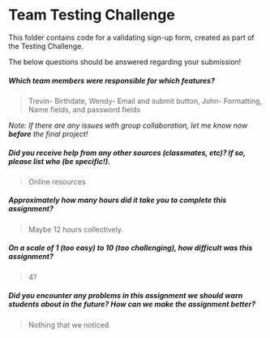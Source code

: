 # Team Testing Challenge

This folder contains code for a validating sign-up form, created as part of the Testing Challenge.

The below questions should be answered regarding your submission!

##### Which team members were responsible for which features? #####
> Trevin- Birthdate, Wendy- Email and submit button, John- Formatting, Name fields, and password fields


_Note: If there are any issues with group collaboration, let me know now **before** the final project!_

##### Did you receive help from any other sources (classmates, etc)? If so, please list who (be specific!). #####
> Online resources


##### Approximately how many hours did it take you to complete this assignment? #####
> Maybe 12 hours collectively.


##### On a scale of 1 (too easy) to 10 (too challenging), how difficult was this assignment? #####
> 4? 


##### Did you encounter any problems in this assignment we should warn students about in the future? How can we make the assignment better? #####
> Nothing that we noticed.

